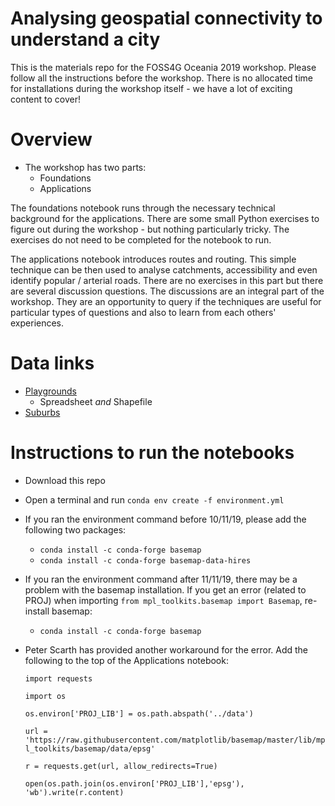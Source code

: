 # Analysing geospatial connectivity to understand a city
This is the materials repo for the FOSS4G Oceania 2019 workshop. Please follow all the instructions before the workshop. There is no allocated  time for installations during the workshop itself - we have a lot of exciting content to cover!

# Overview
- The workshop has two parts:
  - Foundations
  - Applications

The foundations notebook runs through the necessary technical background for the applications. There are some small Python exercises to figure out during the workshop - but nothing particularly tricky. The exercises do not need to be completed for the notebook to run.

The applications notebook introduces routes and routing. This simple technique can be then used to analyse catchments, accessibility and even identify popular / arterial roads. There are no exercises in this part but there are several discussion questions. The discussions are an integral part of the workshop. They are an opportunity to query if the techniques are useful for particular types of questions and also to learn from each others' experiences.

# Data links
- [Playgrounds](https://data-wcc.opendata.arcgis.com/datasets/wcc-playgrounds)
  - Spreadsheet _and_ Shapefile
- [Suburbs](https://data-wcc.opendata.arcgis.com/datasets/wcc-suburbs-boundaries)

# Instructions to run the notebooks
- Download this repo
- Open a terminal and run `conda env create -f environment.yml`
- If you ran the environment command before 10/11/19, please add the following two packages:
  - `conda install -c conda-forge basemap`
  - `conda install -c conda-forge basemap-data-hires`
- If you ran the environment command after 11/11/19, there may be a problem with the basemap installation. If you get an error (related to PROJ) when importing `from mpl_toolkits.basemap import Basemap`, re-install basemap:
  - `conda install -c conda-forge basemap`
- Peter Scarth has provided another workaround for the error. Add the following to the top of the Applications notebook:

  `import requests`

  `import os`

  `os.environ['PROJ_LIB'] = os.path.abspath('../data')`

  `url = 'https://raw.githubusercontent.com/matplotlib/basemap/master/lib/mpl_toolkits/basemap/data/epsg'`

  `r = requests.get(url, allow_redirects=True)`

  `open(os.path.join(os.environ['PROJ_LIB'],'epsg'), 'wb').write(r.content)`
